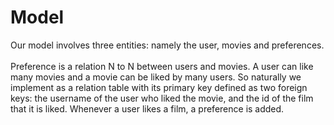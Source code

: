 # Model

Our model involves three entities: namely the user, movies and preferences. <br> <br>
Preference is a relation N to N between users and movies. A user can like many movies and a movie can be liked by many users. So naturally we implement as a relation table with its primary key defined as two foreign keys: the username of the user who liked the movie, and the id of the film that it is liked. Whenever a user likes a film, a preference is added.